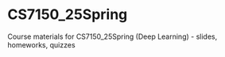 # CS7150_25Spring
Course materials for CS7150_25Spring (Deep Learning) - slides, homeworks, quizzes
